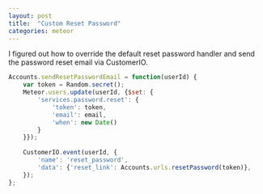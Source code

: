 ```yaml
---
layout: post
title:  "Custom Reset Password"
categories: meteor
---
```


I figured out how to override the default reset password handler and send the password reset email via CustomerIO.

``` javascript
Accounts.sendResetPasswordEmail = function(userId) {
	var token = Random.secret();
	Meteor.users.update(userId, {$set: {
		'services.password.reset': {
			'token': token,
			'email': email,
			'when': new Date()
		}
	}});
	
	CustomerIO.event(userId, {
		'name': 'reset_password',
		'data': {'reset_link': Accounts.urls.resetPassword(token)},
	});
};
```